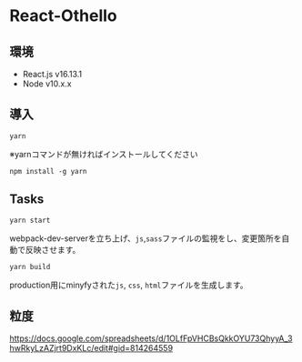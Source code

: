 # React-Othello

## 環境
- React.js v16.13.1
- Node v10.x.x

## 導入
```
yarn
```

※yarnコマンドが無ければインストールしてください
```
npm install -g yarn
```

## Tasks
```
yarn start
```
webpack-dev-serverを立ち上げ、`js`,`sass`ファイルの監視をし、変更箇所を自動で反映させます。

```
yarn build
```
production用にminyfyされた`js`, `css`, `html`ファイルを生成します。


## 粒度

https://docs.google.com/spreadsheets/d/1OLfFpVHCBsQkkOYU73QhyyA_3hwRkyLzAZjrt9DxKLc/edit#gid=814264559

